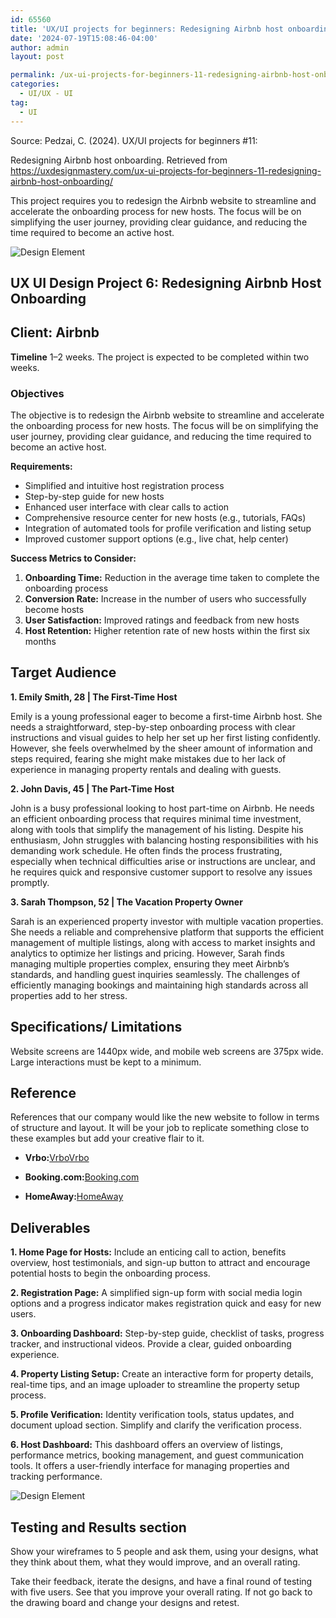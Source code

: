 ```yaml
---
id: 65560
title: 'UX/UI projects for beginners: Redesigning Airbnb host onboarding'
date: '2024-07-19T15:08:46-04:00'
author: admin
layout: post

permalink: /ux-ui-projects-for-beginners-11-redesigning-airbnb-host-onboarding/
categories:
  - UI/UX - UI
tag:
  - UI
---
```


Source: Pedzai, C. (2024). UX/UI projects for beginners #11: 

Redesigning Airbnb host onboarding. Retrieved from https://uxdesignmastery.com/ux-ui-projects-for-beginners-11-redesigning-airbnb-host-onboarding/

This project requires you to redesign the Airbnb website to streamline and accelerate the onboarding process for new hosts. The focus will be on simplifying the user journey, providing clear guidance, and reducing the time required to become an active host.

![Design Element](https://uxdesignmastery.com/wp-content/uploads/2024/07/Airbnb-host-website-page-Source-Retrieved-from-https-wwwairbnbcom-host-homes-in.jpg)

## UX UI Design Project 6: Redesigning Airbnb Host Onboarding

## **Client:** Airbnb

**Timeline** 1–2 weeks. The project is expected to be completed within two weeks.

### Objectives

The objective is to redesign the Airbnb website to streamline and accelerate the onboarding process for new hosts. The focus will be on simplifying the user journey, providing clear guidance, and reducing the time required to become an active host.

**Requirements:**

- Simplified and intuitive host registration process
- Step-by-step guide for new hosts
- Enhanced user interface with clear calls to action
- Comprehensive resource center for new hosts (e.g., tutorials, FAQs)
- Integration of automated tools for profile verification and listing setup
- Improved customer support options (e.g., live chat, help center)

**Success Metrics to Consider:**

1. **Onboarding Time:** Reduction in the average time taken to complete the onboarding process
2. **Conversion Rate:** Increase in the number of users who successfully become hosts
3. **User Satisfaction:** Improved ratings and feedback from new hosts
4. **Host Retention:** Higher retention rate of new hosts within the first six months

## **Target Audience**

**1. Emily Smith, 28 | The First-Time Host**

Emily is a young professional eager to become a first-time Airbnb host. She needs a straightforward, step-by-step onboarding process with clear instructions and visual guides to help her set up her first listing confidently. However, she feels overwhelmed by the sheer amount of information and steps required, fearing she might make mistakes due to her lack of experience in managing property rentals and dealing with guests.

**2. John Davis, 45 | The Part-Time Host**

John is a busy professional looking to host part-time on Airbnb. He needs an efficient onboarding process that requires minimal time investment, along with tools that simplify the management of his listing. Despite his enthusiasm, John struggles with balancing hosting responsibilities with his demanding work schedule. He often finds the process frustrating, especially when technical difficulties arise or instructions are unclear, and he requires quick and responsive customer support to resolve any issues promptly.

**3. Sarah Thompson, 52 | The Vacation Property Owner**

Sarah is an experienced property investor with multiple vacation properties. She needs a reliable and comprehensive platform that supports the efficient management of multiple listings, along with access to market insights and analytics to optimize her listings and pricing. However, Sarah finds managing multiple properties complex, ensuring they meet Airbnb’s standards, and handling guest inquiries seamlessly. The challenges of efficiently managing bookings and maintaining high standards across all properties add to her stress.

## Specifications/ Limitations

Website screens are 1440px wide, and mobile web screens are 375px wide. Large interactions must be kept to a minimum.

## Reference

References that our company would like the new website to follow in terms of structure and layout. It will be your job to replicate something close to these examples but add your creative flair to it.

- **Vrbo:**[Vrbo](https://www.vrbo.com/)[Vrbo](https://www.vrbo.com/)

- **Booking.com:**[Booking.com](https://www.booking.com/)

- **HomeAway:**[HomeAway](https://www.homeaway.com/)

## Deliverables

**1. Home Page for Hosts:** Include an enticing call to action, benefits overview, host testimonials, and sign-up button to attract and encourage potential hosts to begin the onboarding process.

**2. Registration Page:** A simplified sign-up form with social media login options and a progress indicator makes registration quick and easy for new users.

**3. Onboarding Dashboard:** Step-by-step guide, checklist of tasks, progress tracker, and instructional videos. Provide a clear, guided onboarding experience.

**4. Property Listing Setup:** Create an interactive form for property details, real-time tips, and an image uploader to streamline the property setup process.

**5. Profile Verification:** Identity verification tools, status updates, and document upload section. Simplify and clarify the verification process.

**6. Host Dashboard:** This dashboard offers an overview of listings, performance metrics, booking management, and guest communication tools. It offers a user-friendly interface for managing properties and tracking performance.

![Design Element](https://uxdesignmastery.com/wp-content/uploads/2023/05/testing-1024x415.png)

## Testing and Results section

Show your wireframes to 5 people and ask them, using your designs, what they think about them, what they would improve, and an overall rating.

Take their feedback, iterate the designs, and have a final round of testing with five users. See that you improve your overall rating. If not go back to the drawing board and change your designs and retest.

  
